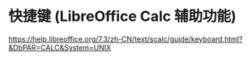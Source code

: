 # 快捷键 (LibreOffice Calc 辅助功能)   
https://help.libreoffice.org/7.3/zh-CN/text/scalc/guide/keyboard.html?&DbPAR=CALC&System=UNIX
